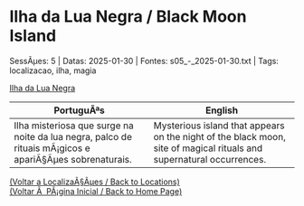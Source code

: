 ﻿
# Ilha da Lua Negra / Black Moon Island

SessÃµes: 5 | Datas: 2025-01-30 | Fontes: s05_-_2025-01-30.txt | Tags: localizacao, ilha, magia

[Ilha da Lua Negra](ilha_da_lua_negra.png)

| PortuguÃªs | English |
|-----------|---------|
| Ilha misteriosa que surge na noite da lua negra, palco de rituais mÃ¡gicos e apariÃ§Ãµes sobrenaturais. | Mysterious island that appears on the night of the black moon, site of magical rituals and supernatural occurrences. |

[(Voltar a LocalizaÃ§Ãµes / Back to Locations)](localizacoes.md)  
[(Voltar Ã  PÃ¡gina Inicial / Back to Home Page)](../../home.md)


























